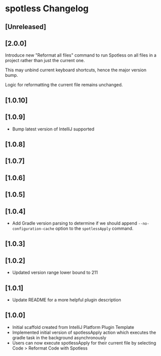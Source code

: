 <!-- Keep a Changelog guide -> https://keepachangelog.com -->

# spotless Changelog

## [Unreleased]

## [2.0.0]
Introduce new "Reformat all files" command to run Spotless on all files in a project rather than just the current one. 

This may unbind current keyboard shortcuts, hence the major version bump. 

Logic for reformatting the current file remains unchanged.

## [1.0.10]

## [1.0.9]
- Bump latest version of IntelliJ supported

## [1.0.8]

## [1.0.7]

## [1.0.6]

## [1.0.5]

## [1.0.4]
- Add Gradle version parsing to determine if we should append `--no-configuration-cache` option to the `spotlessApply` command.

## [1.0.3]

## [1.0.2]
- Updated version range lower bound to 211

## [1.0.1]
- Update README for a more helpful plugin description

## [1.0.0]
- Initial scaffold created from IntelliJ Platform Plugin Template
- Implemented initial version of spotlessApply action which executes the gradle task in the background asynchronously
- Users can now execute spotlessApply for their current file by selecting Code > Reformat Code with Spotless